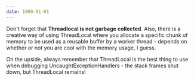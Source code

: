```yaml
---
date: 1900-01-01
---
```



Don't forget that __Threadlocal is not garbage collected__. Also,
there is a creative way of using ThreadLocal where you allocate a specific chunk
of memory to be used as a reusable buffer by a worker thread - depends on
whether or not you are cool with the memory usage, I guess.

On the upside, always remember that ThreadLocal is the best thing to use when
debugging UncaughtExceptionHandlers - the stack frames shut down, but
ThreadLocal remains!

